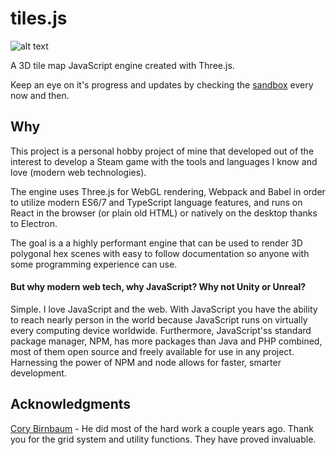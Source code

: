 # tiles.js
![alt text](https://raw.githubusercontent.com/christophgomez/tiles.js/master/map.png)

A 3D tile map JavaScript engine created with Three.js. 

Keep an eye on it's progress and updates by checking the [sandbox](https://christophgomez.github.io/tiles.js/
) every now and then.

## Why
This project is a personal hobby project of mine that developed out of the interest to develop a Steam game with the tools and languages I know and love (modern web technologies).

The engine uses Three.js for WebGL rendering, Webpack and Babel in order to utilize modern ES6/7 and TypeScript language features, and runs on React in the browser (or plain old HTML) or natively on the desktop thanks to Electron. 

The goal is a a highly performant engine that can be used to render 3D polygonal hex scenes with easy to follow documentation so anyone with some programming experience can use.

#### But why modern web tech, why JavaScript? Why not Unity or Unreal?
Simple. I love JavaScript and the web. With JavaScript you have the ability to reach nearly person in the world because JavaScript runs on virtually every computing device worldwide. Furthermore, JavaScript'ss standard package manager, NPM, has more packages than Java and PHP combined, most of them open source and freely available for use in any project. Harnessing the power of NPM and node allows for faster, smarter development. 


## Acknowledgments
[Cory Birnbaum](https://github.com/vonWolfehaus) - He did most of the hard work a couple years ago. Thank you for the grid system and utility functions. They have proved invaluable.
